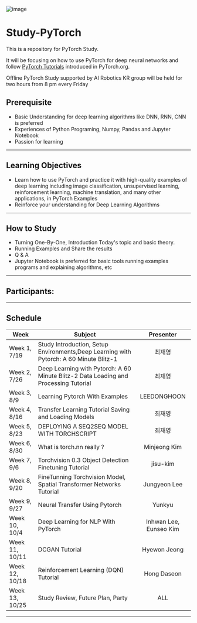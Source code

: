 ![image](https://github.com/pytorch/pytorch/blob/master/docs/source/_static/img/pytorch-logo-dark.png)

# Study-PyTorch

This is a repository for PyTorch Study.<br>

It will be focusing on how to use PyTorch for deep neural networks and follow [PyTorch Tutorials](https://pytorch.org/tutorials/) introduced in PyTorch.org.

Offline PyTorch Study supported by AI Robotics KR group will be held for two hours from 8 pm every Friday

## Prerequisite

- Basic Understanding for deep learning algorithms like DNN, RNN, CNN is preferred
- Experiences of Python Programing, Numpy, Pandas and Jupyter Notebook
- Passion for learning

---

## Learning Objectives

- Learn how to use PyTorch and practice it with high-quality examples of deep learning  including image classification, unsupervised learning, reinforcement learning, machine translation, and many other applications, in PyTorch Examples
- Reinforce your understanding for Deep Learning Algorithms

---

## How to Study

- Turning One-By-One, Introduction Today's topic and basic theory.
- Running Examples and Share the results
- Q & A
- Jupyter Notebook is preferred for basic tools running examples programs and explaining algorithms, etc

---
## Participants:

---
## Schedule



| Week      | Subject  | Presenter |
| ------------ | --------- | :---: |
| Week 1, 7/19 | Study Introduction, Setup Environments,Deep Learning with Pytorch: A 60 Minute Blitz-1 | 최재영 |
| Week 2, 7/26 | Deep Learning with Pytorch: A 60 Minute Blitz-2 Data Loading and Processing Tutorial | 최재영 |
| Week 3, 8/9 | Learning Pytorch With Examples | LEEDONGHOON |
| Week 4, 8/16 | Transfer Learning Tutorial Saving and Loading Models | 최재영 |
| Week 5, 8/23 | DEPLOYING A SEQ2SEQ MODEL WITH TORCHSCRIPT | 최재영 |
| Week 6, 8/30 | What is torch.nn really ? | Minjeong Kim |
| Week 7, 9/6 | Torchvision 0.3 Object Detection Finetuning Tutorial | jisu-kim |
| Week 8, 9/20 | FineTunning Torchvision Model, Spatial Transformer Networks Tutorial | Jungyeon Lee |
| Week 9, 9/27 | Neural Transfer Using Pytorch | Yunkyu |
| Week 10, 10/4 | Deep Learning for NLP With PyTorch | Inhwan Lee, Eunseo Kim |
| Week 11, 10/11 | DCGAN Tutorial | Hyewon Jeong |
| Week 12, 10/18 | Reinforcement Learning (DQN) Tutorial | Hong Daseon |
| Week 13, 10/25 | Study Review, Future Plan, Party | ALL |



---
